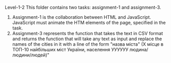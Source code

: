 Level-1-2
This folder contains two tasks: assignment-1 and assignment-3.
1. Assignment-1 is the collaboration between HTML and JavaScript.
JavaScript must animate the HTM elements of the page, specified in the task.
2. Assignment-3 represents the function that takes the text in CSV format and returns the
function that will take any text as input and replace the names of the cities in it with
a line of the form "назва міста" (Х місце в ТОП-10 найбільших міст України, населення УУУУУУ людина/людини/людей)"
